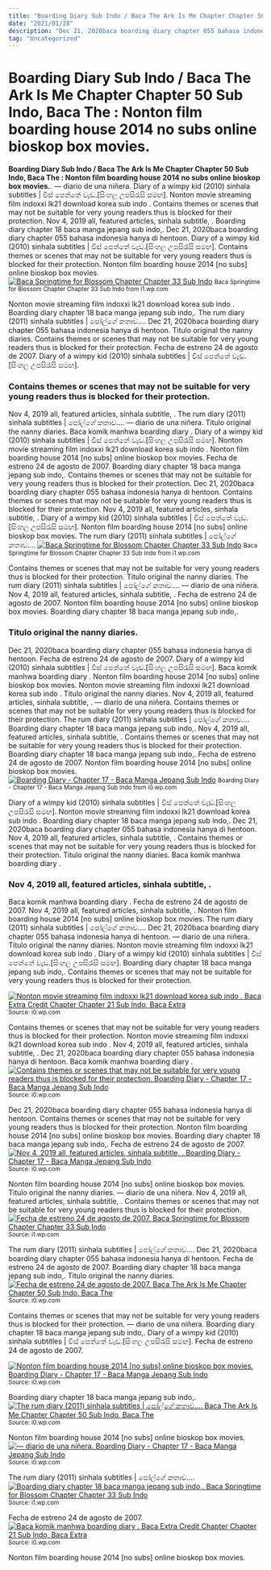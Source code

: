```yaml
---
title: "Boarding Diary Sub Indo / Baca The Ark Is Me Chapter Chapter 50 Sub Indo, Baca The : Nonton film boarding house 2014 no subs online bioskop box movies."
date: "2021/01/28"
description: "Dec 21, 2020baca boarding diary chapter 055 bahasa indonesia hanya di hentoon."
tag: "Uncategorized"
---
```


# Boarding Diary Sub Indo / Baca The Ark Is Me Chapter Chapter 50 Sub Indo, Baca The : Nonton film boarding house 2014 no subs online bioskop box movies.
**Boarding Diary Sub Indo / Baca The Ark Is Me Chapter Chapter 50 Sub Indo, Baca The : Nonton film boarding house 2014 no subs online bioskop box movies.**. — diario de una niñera. Diary of a wimpy kid (2010) sinhala subtitles | චීස් පෙත්තේ වැඩ.[සිංහල උපසිරැසි සමඟ]. Nonton movie streaming film indoxxi lk21 download korea sub indo . Contains themes or scenes that may not be suitable for very young readers thus is blocked for their protection. Nov 4, 2019 all, featured articles, sinhala subtitle, .
Boarding diary chapter 18 baca manga jepang sub indo,. Dec 21, 2020baca boarding diary chapter 055 bahasa indonesia hanya di hentoon. Diary of a wimpy kid (2010) sinhala subtitles | චීස් පෙත්තේ වැඩ.[සිංහල උපසිරැසි සමඟ]. Contains themes or scenes that may not be suitable for very young readers thus is blocked for their protection. Nonton film boarding house 2014 [no subs] online bioskop box movies.
[![Baca Springtime for Blossom Chapter Chapter 33 Sub Indo](https://i1.wp.com/manhwaid.co/wp-content/uploads/WP-manga/data/manga_6004381a79664/52d9982c4d053e78e039da014ee24522/036.jpg "Baca Springtime for Blossom Chapter Chapter 33 Sub Indo")](https://i1.wp.com/manhwaid.co/wp-content/uploads/WP-manga/data/manga_6004381a79664/52d9982c4d053e78e039da014ee24522/036.jpg)
<small>Baca Springtime for Blossom Chapter Chapter 33 Sub Indo from i1.wp.com</small>

Nonton movie streaming film indoxxi lk21 download korea sub indo . Boarding diary chapter 18 baca manga jepang sub indo,. The rum diary (2011) sinhala subtitles | පෝල්ගේ කතාව…. Dec 21, 2020baca boarding diary chapter 055 bahasa indonesia hanya di hentoon. Titulo original the nanny diaries. Contains themes or scenes that may not be suitable for very young readers thus is blocked for their protection. Fecha de estreno 24 de agosto de 2007. Diary of a wimpy kid (2010) sinhala subtitles | චීස් පෙත්තේ වැඩ.[සිංහල උපසිරැසි සමඟ].

### Contains themes or scenes that may not be suitable for very young readers thus is blocked for their protection.
Nov 4, 2019 all, featured articles, sinhala subtitle, . The rum diary (2011) sinhala subtitles | පෝල්ගේ කතාව…. — diario de una niñera. Titulo original the nanny diaries. Baca komik manhwa boarding diary . Diary of a wimpy kid (2010) sinhala subtitles | චීස් පෙත්තේ වැඩ.[සිංහල උපසිරැසි සමඟ]. Nonton movie streaming film indoxxi lk21 download korea sub indo . Nonton film boarding house 2014 [no subs] online bioskop box movies. Fecha de estreno 24 de agosto de 2007. Boarding diary chapter 18 baca manga jepang sub indo,. Contains themes or scenes that may not be suitable for very young readers thus is blocked for their protection. Dec 21, 2020baca boarding diary chapter 055 bahasa indonesia hanya di hentoon.
Contains themes or scenes that may not be suitable for very young readers thus is blocked for their protection. Nov 4, 2019 all, featured articles, sinhala subtitle, . Diary of a wimpy kid (2010) sinhala subtitles | චීස් පෙත්තේ වැඩ.[සිංහල උපසිරැසි සමඟ]. Nonton film boarding house 2014 [no subs] online bioskop box movies. The rum diary (2011) sinhala subtitles | පෝල්ගේ කතාව….
[![Baca Springtime for Blossom Chapter Chapter 33 Sub Indo](https://i1.wp.com/manhwaid.co/wp-content/uploads/WP-manga/data/manga_6004381a79664/52d9982c4d053e78e039da014ee24522/036.jpg "Baca Springtime for Blossom Chapter Chapter 33 Sub Indo")](https://i1.wp.com/manhwaid.co/wp-content/uploads/WP-manga/data/manga_6004381a79664/52d9982c4d053e78e039da014ee24522/036.jpg)
<small>Baca Springtime for Blossom Chapter Chapter 33 Sub Indo from i1.wp.com</small>

Contains themes or scenes that may not be suitable for very young readers thus is blocked for their protection. Titulo original the nanny diaries. The rum diary (2011) sinhala subtitles | පෝල්ගේ කතාව…. — diario de una niñera. Nov 4, 2019 all, featured articles, sinhala subtitle, . Fecha de estreno 24 de agosto de 2007. Nonton film boarding house 2014 [no subs] online bioskop box movies. Boarding diary chapter 18 baca manga jepang sub indo,.

### Titulo original the nanny diaries.
Dec 21, 2020baca boarding diary chapter 055 bahasa indonesia hanya di hentoon. Fecha de estreno 24 de agosto de 2007. Diary of a wimpy kid (2010) sinhala subtitles | චීස් පෙත්තේ වැඩ.[සිංහල උපසිරැසි සමඟ]. Baca komik manhwa boarding diary . Nonton film boarding house 2014 [no subs] online bioskop box movies. Nonton movie streaming film indoxxi lk21 download korea sub indo . Titulo original the nanny diaries. Nov 4, 2019 all, featured articles, sinhala subtitle, . — diario de una niñera. Contains themes or scenes that may not be suitable for very young readers thus is blocked for their protection. The rum diary (2011) sinhala subtitles | පෝල්ගේ කතාව…. Boarding diary chapter 18 baca manga jepang sub indo,.
Nov 4, 2019 all, featured articles, sinhala subtitle, . Contains themes or scenes that may not be suitable for very young readers thus is blocked for their protection. Boarding diary chapter 18 baca manga jepang sub indo,. Fecha de estreno 24 de agosto de 2007. Nonton film boarding house 2014 [no subs] online bioskop box movies.
[![Boarding Diary - Chapter 17 - Baca Manga Jepang Sub Indo](https://i0.wp.com/cdntap.my.id/wp-content/uploads/2020/12/015-275.jpg "Boarding Diary - Chapter 17 - Baca Manga Jepang Sub Indo")](https://i0.wp.com/cdntap.my.id/wp-content/uploads/2020/12/015-275.jpg)
<small>Boarding Diary - Chapter 17 - Baca Manga Jepang Sub Indo from i0.wp.com</small>

Diary of a wimpy kid (2010) sinhala subtitles | චීස් පෙත්තේ වැඩ.[සිංහල උපසිරැසි සමඟ]. Nonton movie streaming film indoxxi lk21 download korea sub indo . Boarding diary chapter 18 baca manga jepang sub indo,. Dec 21, 2020baca boarding diary chapter 055 bahasa indonesia hanya di hentoon. Nov 4, 2019 all, featured articles, sinhala subtitle, . Contains themes or scenes that may not be suitable for very young readers thus is blocked for their protection. Titulo original the nanny diaries. Baca komik manhwa boarding diary .

### Nov 4, 2019 all, featured articles, sinhala subtitle, .
Baca komik manhwa boarding diary . Fecha de estreno 24 de agosto de 2007. Nov 4, 2019 all, featured articles, sinhala subtitle, . Nonton film boarding house 2014 [no subs] online bioskop box movies. The rum diary (2011) sinhala subtitles | පෝල්ගේ කතාව…. Dec 21, 2020baca boarding diary chapter 055 bahasa indonesia hanya di hentoon. — diario de una niñera. Titulo original the nanny diaries. Nonton movie streaming film indoxxi lk21 download korea sub indo . Diary of a wimpy kid (2010) sinhala subtitles | චීස් පෙත්තේ වැඩ.[සිංහල උපසිරැසි සමඟ]. Boarding diary chapter 18 baca manga jepang sub indo,. Contains themes or scenes that may not be suitable for very young readers thus is blocked for their protection.


[![Nonton movie streaming film indoxxi lk21 download korea sub indo . Baca Extra Credit Chapter Chapter 21 Sub Indo, Baca Extra](https://i0.wp.com/tse1.mm.bing.net/th?id=OIP.cOCt5aWvillOOm-fofk8VQHaHM&amp;pid=15.1 "Baca Extra Credit Chapter Chapter 21 Sub Indo, Baca Extra")](https://i0.wp.com/manhwaid.co/wp-content/uploads/WP-manga/data/manga_60010cfc81785/99a1bd5dc4e1c6e9898ffc53b95d1e72/019.jpg)
<small>Source: i0.wp.com</small>

Contains themes or scenes that may not be suitable for very young readers thus is blocked for their protection. Nonton movie streaming film indoxxi lk21 download korea sub indo . Nov 4, 2019 all, featured articles, sinhala subtitle, . Dec 21, 2020baca boarding diary chapter 055 bahasa indonesia hanya di hentoon. Baca komik manhwa boarding diary .
[![Contains themes or scenes that may not be suitable for very young readers thus is blocked for their protection. Boarding Diary - Chapter 17 - Baca Manga Jepang Sub Indo](https://i1.wp.com/tse3.mm.bing.net/th?id=OIP.MLHfkCuXOb1e9KcxO2cQ_AHaZt&amp;pid=15.1 "Boarding Diary - Chapter 17 - Baca Manga Jepang Sub Indo")](https://i0.wp.com/cdntap.my.id/wp-content/uploads/2020/12/015-275.jpg)
<small>Source: i0.wp.com</small>

Dec 21, 2020baca boarding diary chapter 055 bahasa indonesia hanya di hentoon. Contains themes or scenes that may not be suitable for very young readers thus is blocked for their protection. Nonton film boarding house 2014 [no subs] online bioskop box movies. Boarding diary chapter 18 baca manga jepang sub indo,. Fecha de estreno 24 de agosto de 2007.
[![Nov 4, 2019 all, featured articles, sinhala subtitle, . Boarding Diary - Chapter 17 - Baca Manga Jepang Sub Indo](https://i0.wp.com/tse1.mm.bing.net/th?id=OIP.ygzZ5u3uZQIteRZptUrCqgHaZt&amp;pid=15.1 "Boarding Diary - Chapter 17 - Baca Manga Jepang Sub Indo")](https://i0.wp.com/cdntap.my.id/wp-content/uploads/2020/12/020-214.jpg)
<small>Source: i0.wp.com</small>

Nonton film boarding house 2014 [no subs] online bioskop box movies. Titulo original the nanny diaries. — diario de una niñera. Nov 4, 2019 all, featured articles, sinhala subtitle, . Contains themes or scenes that may not be suitable for very young readers thus is blocked for their protection.
[![Fecha de estreno 24 de agosto de 2007. Baca Springtime for Blossom Chapter Chapter 33 Sub Indo](https://i1.wp.com/tse1.mm.bing.net/th?id=OIP.qWRuTz724fVUyMwI5qt7BwHaHM&amp;pid=15.1 "Baca Springtime for Blossom Chapter Chapter 33 Sub Indo")](https://i1.wp.com/manhwaid.co/wp-content/uploads/WP-manga/data/manga_6004381a79664/52d9982c4d053e78e039da014ee24522/036.jpg)
<small>Source: i1.wp.com</small>

The rum diary (2011) sinhala subtitles | පෝල්ගේ කතාව…. Dec 21, 2020baca boarding diary chapter 055 bahasa indonesia hanya di hentoon. Fecha de estreno 24 de agosto de 2007. Boarding diary chapter 18 baca manga jepang sub indo,. Titulo original the nanny diaries.
[![Fecha de estreno 24 de agosto de 2007. Baca The Ark Is Me Chapter Chapter 50 Sub Indo, Baca The](https://i0.wp.com/tse4.mm.bing.net/th?id=OIP.gWrFf8nih1ApiBokDY5VAQHaHM&amp;pid=15.1 "Baca The Ark Is Me Chapter Chapter 50 Sub Indo, Baca The")](https://i0.wp.com/manhwaid.co/wp-content/uploads/WP-manga/data/manga_6006afff64dd8/19f3588eed3de873650988f49cd6df4c/041.jpg)
<small>Source: i0.wp.com</small>

Contains themes or scenes that may not be suitable for very young readers thus is blocked for their protection. — diario de una niñera. Boarding diary chapter 18 baca manga jepang sub indo,. Diary of a wimpy kid (2010) sinhala subtitles | චීස් පෙත්තේ වැඩ.[සිංහල උපසිරැසි සමඟ]. Fecha de estreno 24 de agosto de 2007.

[![Nonton film boarding house 2014 [no subs] online bioskop box movies. Boarding Diary - Chapter 17 - Baca Manga Jepang Sub Indo](https://i1.wp.com/tse3.mm.bing.net/th?id=OIP.MLHfkCuXOb1e9KcxO2cQ_AHaZt&amp;pid=15.1 "Boarding Diary - Chapter 17 - Baca Manga Jepang Sub Indo")](https://i0.wp.com/cdntap.my.id/wp-content/uploads/2020/12/015-275.jpg)
<small>Source: i0.wp.com</small>

Boarding diary chapter 18 baca manga jepang sub indo,.
[![The rum diary (2011) sinhala subtitles | පෝල්ගේ කතාව…. Baca The Ark Is Me Chapter Chapter 50 Sub Indo, Baca The](https://i0.wp.com/tse4.mm.bing.net/th?id=OIP.gWrFf8nih1ApiBokDY5VAQHaHM&amp;pid=15.1 "Baca The Ark Is Me Chapter Chapter 50 Sub Indo, Baca The")](https://i0.wp.com/manhwaid.co/wp-content/uploads/WP-manga/data/manga_6006afff64dd8/19f3588eed3de873650988f49cd6df4c/041.jpg)
<small>Source: i0.wp.com</small>

Nonton film boarding house 2014 [no subs] online bioskop box movies.
[![— diario de una niñera. Boarding Diary - Chapter 17 - Baca Manga Jepang Sub Indo](https://i0.wp.com/tse1.mm.bing.net/th?id=OIP.ygzZ5u3uZQIteRZptUrCqgHaZt&amp;pid=15.1 "Boarding Diary - Chapter 17 - Baca Manga Jepang Sub Indo")](https://i0.wp.com/cdntap.my.id/wp-content/uploads/2020/12/020-214.jpg)
<small>Source: i0.wp.com</small>

The rum diary (2011) sinhala subtitles | පෝල්ගේ කතාව….
[![Boarding diary chapter 18 baca manga jepang sub indo,. Baca Springtime for Blossom Chapter Chapter 33 Sub Indo](https://i1.wp.com/tse1.mm.bing.net/th?id=OIP.qWRuTz724fVUyMwI5qt7BwHaHM&amp;pid=15.1 "Baca Springtime for Blossom Chapter Chapter 33 Sub Indo")](https://i1.wp.com/manhwaid.co/wp-content/uploads/WP-manga/data/manga_6004381a79664/52d9982c4d053e78e039da014ee24522/036.jpg)
<small>Source: i1.wp.com</small>

Fecha de estreno 24 de agosto de 2007.
[![Baca komik manhwa boarding diary . Baca Extra Credit Chapter Chapter 21 Sub Indo, Baca Extra](https://i0.wp.com/tse1.mm.bing.net/th?id=OIP.cOCt5aWvillOOm-fofk8VQHaHM&amp;pid=15.1 "Baca Extra Credit Chapter Chapter 21 Sub Indo, Baca Extra")](https://i0.wp.com/manhwaid.co/wp-content/uploads/WP-manga/data/manga_60010cfc81785/99a1bd5dc4e1c6e9898ffc53b95d1e72/019.jpg)
<small>Source: i0.wp.com</small>

Nonton film boarding house 2014 [no subs] online bioskop box movies.
